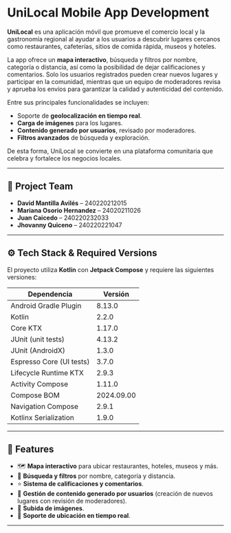# UniLocal Mobile App Development

**UniLocal** es una aplicación móvil que promueve el comercio local y la gastronomía regional al ayudar a los usuarios a descubrir lugares cercanos como restaurantes, cafeterías, sitios de comida rápida, museos y hoteles.  

La app ofrece un **mapa interactivo**, búsqueda y filtros por nombre, categoría o distancia, así como la posibilidad de dejar calificaciones y comentarios. Solo los usuarios registrados pueden crear nuevos lugares y participar en la comunidad, mientras que un equipo de moderadores revisa y aprueba los envíos para garantizar la calidad y autenticidad del contenido.  

Entre sus principales funcionalidades se incluyen:  
- Soporte de **geolocalización en tiempo real**.  
- **Carga de imágenes** para los lugares.  
- **Contenido generado por usuarios**, revisado por moderadores.  
- **Filtros avanzados** de búsqueda y exploración.  

De esta forma, UniLocal se convierte en una plataforma comunitaria que celebra y fortalece los negocios locales.

---

## 👥 Project Team

- **David Mantilla Avilés** – 240220212015  
- **Mariana Osorio Hernandez** – 24020211026  
- **Juan Caicedo** – 240220232033  
- **Jhovanny Quiceno** – 240220221047  

---

## ⚙️ Tech Stack & Required Versions

El proyecto utiliza **Kotlin** con **Jetpack Compose** y requiere las siguientes versiones:

| Dependencia              | Versión   |
|---------------------------|-----------|
| Android Gradle Plugin     | 8.13.0    |
| Kotlin                    | 2.2.0     |
| Core KTX                  | 1.17.0    |
| JUnit (unit tests)        | 4.13.2    |
| JUnit (AndroidX)          | 1.3.0     |
| Espresso Core (UI tests)  | 3.7.0     |
| Lifecycle Runtime KTX     | 2.9.3     |
| Activity Compose          | 1.11.0    |
| Compose BOM               | 2024.09.00|
| Navigation Compose        | 2.9.1     |
| Kotlinx Serialization     | 1.9.0     |

---

## 🚀 Features

- 🗺️ **Mapa interactivo** para ubicar restaurantes, hoteles, museos y más.  
- 🔎 **Búsqueda y filtros** por nombre, categoría y distancia.  
- ⭐ **Sistema de calificaciones y comentarios**.  
- 📝 **Gestión de contenido generado por usuarios** (creación de nuevos lugares con revisión de moderadores).  
- 📸 **Subida de imágenes**.  
- 📍 **Soporte de ubicación en tiempo real**.  

---

